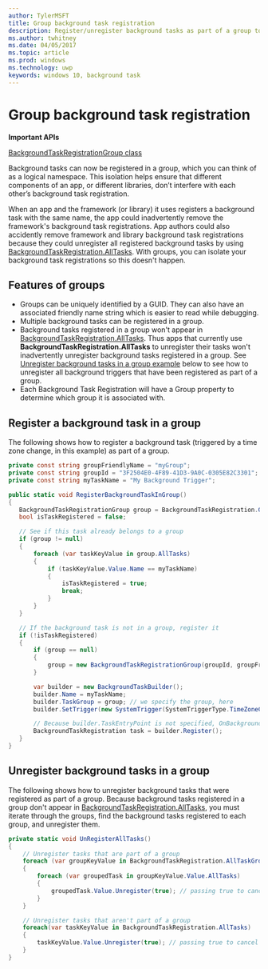 ```yaml
---
author: TylerMSFT
title: Group background task registration
description: Register/unregister background tasks as part of a group to isolate those registrations.
ms.author: twhitney
ms.date: 04/05/2017
ms.topic: article
ms.prod: windows
ms.technology: uwp
keywords: windows 10, background task
---
```


# Group background task registration

**Important APIs**

[BackgroundTaskRegistrationGroup class](https://docs.microsoft.com/uwp/api/windows.applicationmodel.background.backgroundtaskregistrationgroup)

Background tasks can now be registered in a group, which you can think of as a logical namespace. This isolation helps ensure that different components of an app, or different libraries, don’t interfere with each other’s background task registration.

When an app and the framework (or library) it uses registers a background task with the same name, the app could inadvertently remove the framework's background task registrations. App authors could also accidently remove framework and library background task registrations because they could unregister all registered background tasks by using [BackgroundTaskRegistration.AllTasks](https://docs.microsoft.com/uwp/api/windows.applicationmodel.background.backgroundtaskregistration#Windows_ApplicationModel_Background_BackgroundTaskRegistration_AllTasks).  With groups, you can isolate your background task registrations so this doesn't happen.

## Features of groups

* Groups can be uniquely identified by a GUID. They can also have an associated friendly name string which is easier to read while debugging.
* Multiple background tasks can be registered in a group.
* Background tasks registered in a group won't appear in [BackgroundTaskRegistration.AllTasks](https://docs.microsoft.com/uwp/api/windows.applicationmodel.background.backgroundtaskregistration#Windows_ApplicationModel_Background_BackgroundTaskRegistration_AllTasks). Thus apps that currently use **BackgroundTaskRegistration.AllTasks** to unregister their tasks won't inadvertently unregister background tasks registered in a group. See [Unregister background tasks in a group example](#unregister-background-tasks-in-a-group-example) below to see how to unregister all background triggers that have been registered as part of a group.
* Each Background Task Registration will have a Group property to determine which group it is associated with.

## Register a background task in a group

The following shows how to register a background task (triggered by a time zone change, in this example) as part of a group.

```csharp
private const string groupFriendlyName = "myGroup";
private const string groupId = "3F2504E0-4F89-41D3-9A0C-0305E82C3301";
private const string myTaskName = "My Background Trigger";

public static void RegisterBackgroundTaskInGroup()
{
   BackgroundTaskRegistrationGroup group = BackgroundTaskRegistration.GetTaskGroup(groupId);
   bool isTaskRegistered = false;

   // See if this task already belongs to a group
   if (group != null)
   {
       foreach (var taskKeyValue in group.AllTasks)
       {
           if (taskKeyValue.Value.Name == myTaskName)
           {
               isTaskRegistered = true;
               break;
           }
       }
   }

   // If the background task is not in a group, register it
   if (!isTaskRegistered)
   {
       if (group == null)
       {
           group = new BackgroundTaskRegistrationGroup(groupId, groupFriendlyName);
       }

       var builder = new BackgroundTaskBuilder();
       builder.Name = myTaskName;
       builder.TaskGroup = group; // we specify the group, here
       builder.SetTrigger(new SystemTrigger(SystemTriggerType.TimeZoneChange, false));

       // Because builder.TaskEntryPoint is not specified, OnBackgroundActivated() will be raised when the background task is triggered
       BackgroundTaskRegistration task = builder.Register();
   }
}
```

## Unregister background tasks in a group

The following shows how to unregister background tasks that were registered as part of a group.
Because background tasks registered in a group don't appear in [BackgroundTaskRegistration.AllTasks](https://docs.microsoft.com/uwp/api/windows.applicationmodel.background.backgroundtaskregistration#Windows_ApplicationModel_Background_BackgroundTaskRegistration_AllTasks), you must iterate through the groups, find the background tasks registered to each group, and unregister them.

```csharp
private static void UnRegisterAllTasks()
{
    // Unregister tasks that are part of a group
    foreach (var groupKeyValue in BackgroundTaskRegistration.AllTaskGroups)
    {
        foreach (var groupedTask in groupKeyValue.Value.AllTasks)
        {
            groupedTask.Value.Unregister(true); // passing true to cancel currently running instances of this background task
        }
    }

    // Unregister tasks that aren't part of a group
    foreach(var taskKeyValue in BackgroundTaskRegistration.AllTasks)
    {
        taskKeyValue.Value.Unregister(true); // passing true to cancel currently running instances of this background task
    }
}
```
